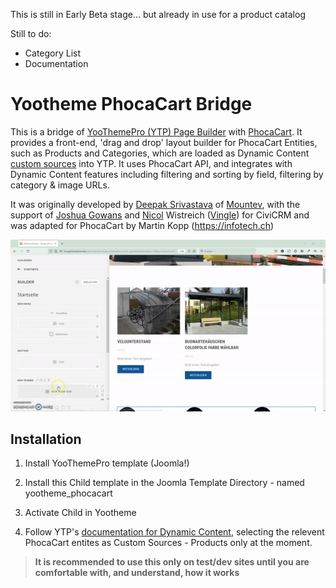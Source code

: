 This is still in Early Beta stage... but already in use for a product catalog

Still to do: 
- Category List
- Documentation

# Yootheme PhocaCart Bridge

This is a bridge of [YooThemePro (YTP) Page Builder](https://yootheme.com/page-builder) with [PhocaCart](https://phoca.cz). It provides a front-end, 'drag and drop' layout builder for PhocaCart Entities, such as Products and Categories, which are loaded as Dynamic Content [custom sources](https://yootheme.com/support/yootheme-pro/joomla/developers-sources) into YTP. It uses PhocaCart API, and integrates with Dynamic Content features including filtering and sorting by field, filtering by category & image URLs.

It was originally developed by [Deepak Srivastava](https://github.com/deepak-srivastava/) of [Mountev](https://mountev.co.uk/), with the support of [Joshua Gowans](https://lab.civicrm.org/josh) and [Nicol](https://lab.civicrm.org/nicol) Wistreich ([Vingle](https://github.com/vingle)) for CiviCRM
and was adapted for PhocaCart by Martin Kopp (https://infotech.ch)

![](images/yootheme_phocacart.gif)

## Installation

1. Install YooThemePro template (Joomla!)

2. Install this Child template in the Joomla Template Directory - named yootheme_phocacart

3. Activate Child in Yootheme 

4. Follow YTP's [documentation for Dynamic Content](https://yootheme.com/support/yootheme-pro/joomla/dynamic-content), selecting the relevent PhocaCart entites as Custom Sources - Products only at the moment.

> **It is recommended to use this only on test/dev sites until you are comfortable with, and understand, how it works**
